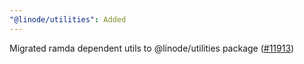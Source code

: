 ```yaml
---
"@linode/utilities": Added
---
```


Migrated ramda dependent utils to @linode/utilities package ([#11913](https://github.com/linode/manager/pull/11913))
